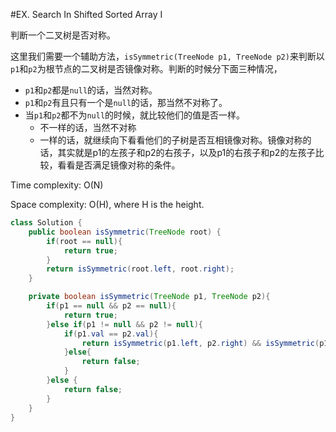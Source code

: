 #EX. Search In Shifted Sorted Array I


判断一个二叉树是否对称。

这里我们需要一个辅助方法，`isSymmetric(TreeNode p1, TreeNode p2)`来判断以`p1`和`p2`为根节点的二叉树是否镜像对称。判断的时候分下面三种情况，
+ `p1`和`p2`都是`null`的话，当然对称。
+ `p1`和`p2`有且只有一个是`null`的话，那当然不对称了。
+ 当`p1`和`p2`都不为`null`的时候，就比较他们的值是否一样。
  + 不一样的话，当然不对称
  + 一样的话，就继续向下看看他们的子树是否互相镜像对称。镜像对称的话，其实就是p1的左孩子和p2的右孩子，以及p1的右孩子和p2的左孩子比较，看看是否满足镜像对称的条件。


Time complexity: O(N)

Space complexity: O(H), where H is the height.

```java
class Solution {
    public boolean isSymmetric(TreeNode root) {
        if(root == null){
            return true;
        }
        return isSymmetric(root.left, root.right);
    }

    private boolean isSymmetric(TreeNode p1, TreeNode p2){
        if(p1 == null && p2 == null){
            return true;
        }else if(p1 != null && p2 != null){
            if(p1.val == p2.val){
                return isSymmetric(p1.left, p2.right) && isSymmetric(p1.right, p2.left);
            }else{
                return false;
            }
        }else {
            return false;
        }
    }
}
```
